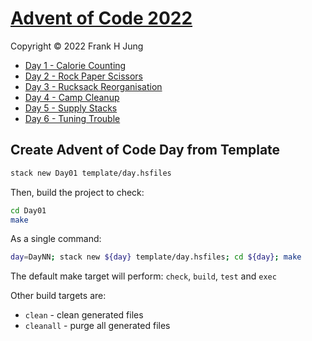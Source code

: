 # [Advent of Code 2022](https://adventofcode.com/2022/)

Copyright © 2022 Frank H Jung

* [Day 1 - Calorie Counting](Day01/README.md)
* [Day 2 - Rock Paper Scissors](Day02/README.md)
* [Day 3 - Rucksack Reorganisation](Day03/README.md)
* [Day 4 - Camp Cleanup](Day04/README.md)
* [Day 5 - Supply Stacks](Day05/README.md)
* [Day 6 - Tuning Trouble](Day06/README.md)

## Create Advent of Code Day from Template

```bash
stack new Day01 template/day.hsfiles
```

Then, build the project to check:

```bash
cd Day01
make
```

As a single command:

```bash
day=DayNN; stack new ${day} template/day.hsfiles; cd ${day}; make
```

The default make target will perform: `check`, `build`, `test` and `exec`

Other build targets are:

* `clean`    - clean generated files
* `cleanall` - purge all generated files
